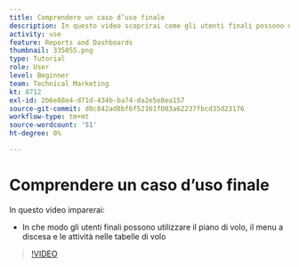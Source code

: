 ```yaml
---
title: Comprendere un caso d’uso finale
description: In questo video scoprirai come gli utenti finali possono utilizzare i piani di volo, le operazioni di menu a discesa e le attività nei grafici di volo di [!DNL  Workfront].
activity: use
feature: Reports and Dashboards
thumbnail: 335055.png
type: Tutorial
role: User
level: Beginner
team: Technical Marketing
kt: 8712
exl-id: 2b6e88e4-d71d-434b-ba74-da2e5e8ea157
source-git-commit: d0c842ad8bf6f52161f003a62237fbcd35d23176
workflow-type: tm+mt
source-wordcount: '51'
ht-degree: 0%

---
```


# Comprendere un caso d’uso finale

In questo video imparerai:

* In che modo gli utenti finali possono utilizzare il piano di volo, il menu a discesa e le attività nelle tabelle di volo

>[!VIDEO](https://video.tv.adobe.com/v/335055/?quality=12)
